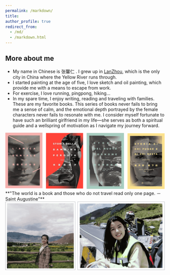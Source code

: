 ```yaml
---
permalink: /markdown/
title: 
author_profile: true
redirect_from: 
  - /md/
  - /markdown.html
---
```


## More about me

* My name in Chinese is 张馨仁 . I grew up in [LanZhou](https://en.wikipedia.org/wiki/Lanzhou), which is the only city in China where the Yellow River runs through.
* I started painting at the age of five, I love sketch and oil painting, which provide me with a means to escape from work.
* For exercise, I love running, pingpong, hiking...
* In my spare time, I enjoy writing, reading and traveling with families.<br>
These are my favorite books. 
This series of books never fails to bring me a sense of calm, and the emotional depth portrayed by the female characters never fails to resonate with me. I consider myself fortunate to have such an brilliant girlfriend in my life—she serves as both a spiritual guide and a wellspring of motivation as I navigate my journey forward.<br>
<img src='/images/BOOK.png'>
**"The world is a book and those who do not travel read only one page. －Saint Augustine"**<br>
<img src='/images/Traveling.png'>

